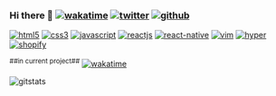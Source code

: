 ### Hi there 👋  [![wakatime](https://wakatime.com/badge/user/28b49367-a828-40a3-b412-94e2d13116c8.svg?style=flat)](https://wakatime.com/@28b49367-a828-40a3-b412-94e2d13116c8) [![twitter](https://img.shields.io/twitter/follow/wakatime?label=followers&logo=twitter&color=%23007ec6&style=flat)](https://twitter.com/d4lijs) [![github](https://img.shields.io/github/followers/d4li?logo=github&style=flat)](https://github.com/d4li?tab=followers)

[![html5](https://img.shields.io/badge/HTML5-E34F26?style=flat&logo=html5&logoColor=white)](https://github.com/d4li)
[![css3](https://img.shields.io/badge/CSS3-1572B6?style=flat&logo=css3&logoColor=white)](https://github.com/d4li)
[![javascript](https://img.shields.io/badge/JavaScript-F7DF1E?style=flat&logo=javascript&logoColor=black)](https://github.com/d4li)
[![reactjs](https://img.shields.io/badge/React-20232A?style=flat&logo=react&logoColor=61DAFB)](https://github.com/d4li)
[![react-native](https://img.shields.io/badge/React_Native-20232A?style=flat&logo=react&logoColor=61DAFB)](https://github.com/d4li)
[![vim](https://img.shields.io/badge/VIM-%2311AB00.svg?&style=flat&logo=vim&logoColor=white)](https://github.com/d4li)
[![hyper](https://img.shields.io/badge/Hyper-000000?style=flat&logo=hyper&logoColor=white)](https://github.com/d4li)
[![shopify](https://img.shields.io/badge/shopify-8DB543?style=flat&logo=Shopify&logoColor=white)](https://github.com/d4li)


 <sup>##in current project##</sup>
 [![wakatime](https://wakatime.com/badge/user/28b49367-a828-40a3-b412-94e2d13116c8/project/018babd1-0295-4bb0-b960-c616a8f5f5c3.svg?style=flat)](https://wakatime.com/@28b49367-a828-40a3-b412-94e2d13116c8)

![gitstats](https://github-readme-stats.vercel.app/api/top-langs/?username=d4li&layout=compact&theme=blue-green)

<!--
**d4li/d4li** is a ✨ _special_ ✨ repository because its `README.md` (this file) appears on your GitHub profile.

Here are some ideas to get you started:

- 🔭 I’m currently working on ...
- 🌱 I’m currently learning ...
- 👯 I’m looking to collaborate on ...
- 🤔 I’m looking for help with ...
- 💬 Ask me about ...
- 📫 How to reach me: ...
- 😄 Pronouns: ...
- ⚡ Fun fact: ...
-->
